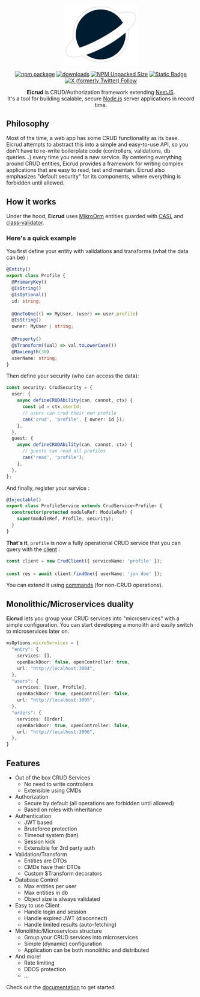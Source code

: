 <p align="center">
  <img width="200" src="https://raw.githubusercontent.com/eicrud/eicrud/develop/docs/planet.svg" alt="@eicrud/eicrud logo">
</p>
<p align="center">
  <a href="https://npmjs.com/package/@eicrud/core" target="_blank"><img src="https://img.shields.io/npm/v/%40eicrud%2Fcore?color=%232AAA8A%09" alt="npm package"></a>
  <a href="https://npmjs.com/package/@eicrud/core" target="_blank"><img src="https://img.shields.io/npm/dw/%40eicrud%2Fcore.svg" alt="downloads"></a>
  <a href="https://npmjs.com/package/@eicrud/core" target="_blank"><img alt="NPM Unpacked Size" src="https://img.shields.io/npm/unpacked-size/%40eicrud%2Fcore"></a>
  <a href="https://docs.eicrud.com" target="_blank"><img alt="Static Badge" src="https://img.shields.io/badge/Documentation-purple"></a>
  <a href="https://x.com/eicrud" target="_blank"><img alt="X (formerly Twitter) Follow" src="https://img.shields.io/twitter/follow/eicrud"></a>
</p>
<p align="center"><b>Eicrud</b> is CRUD/Authorization framework extending <a href="https://github.com/nestjs/nest" target="_blank">NestJS</a>.<br/> It's a tool for building scalable, secure <a href="https://nodejs.org" target="_blank">Node.js</a> server applications in record time.</p>

## Philosophy

Most of the time, a web app has some CRUD functionality as its base. Eicrud attempts to abstract this into a simple and easy-to-use API, so you don't have to re-write boilerplate code (controllers, validations, db queries...) every time you need a new service. By centering everything around CRUD entities, Eicrud provides a framework for writing complex applications that are easy to read, test and maintain. Eicrud also emphasizes "default security" for its components, where everything is forbidden until allowed.

## How it works

Under the hood, **Eicrud** uses [MikroOrm](https://mikro-orm.io/) entities guarded with [CASL](https://casl.js.org) and [class-validator](https://github.com/typestack/class-validator).

### Here's a quick example 
You first define your entity with validations and transforms (what the data can be) :

```typescript
@Entity()
export class Profile {
  @PrimaryKey()
  @IsString()
  @IsOptional()
  id: string;

  @OneToOne(() => MyUser, (user) => user.profile)
  @IsString()
  owner: MyUser | string;

  @Property()
  @$Transform((val) => val.toLowerCase())
  @MaxLength(30)
  userName: string;
}
```

Then define your security (who can access the data):

```typescript
const security: CrudSecurity = {
  user: {
    async defineCRUDAbility(can, cannot, ctx) {
      const id = ctx.userId;
      // users can crud their own profile
      can('crud', 'profile', { owner: id });
    },
  },
  guest: {
    async defineCRUDAbility(can, cannot, ctx) {
      // guests can read all profiles
      can('read', 'profile');
    },
  },
};
```

And finally, register your service :

```typescript
@Injectable()
export class ProfileService extends CrudService<Profile> {
  constructor(protected moduleRef: ModuleRef) {
    super(moduleRef, Profile, security);
  }
}
```

**That's it**, `profile` is now a fully operational CRUD service that you can query with the [client](https://docs.eicrud.com/client/setup/) :

```typescript
const client = new CrudClient({ serviceName: 'profile' });

const res = await client.findOne({ userName: 'jon doe' });
```

You can extend it using [commands](https://docs.eicrud.com/services/commands/) (for non-CRUD operations).

## Monolithic/Microservices duality

**Eicrud** lets you group your CRUD services into "microservices" with a simple configuration. You can start developing a monolith and easily switch to microservices later on.

```typescript
msOptions.microServices = {
  "entry": {
    services: [],
    openBackDoor: false, openController: true,
    url: "http://localhost:3004",
  },
  "users": {
    services: [User, Profile],
    openBackDoor: true, openController: false,
    url: "http://localhost:3005",
  },
  "orders": {
    services: [Order],
    openBackDoor: true, openController: false,
    url: "http://localhost:3006",
  },
}
```

## Features

- Out of the box CRUD Services
  - No need to write controllers
  - Extensible using CMDs
- Authorization
  - Secure by default (all operations are forbidden until allowed)
  - Based on roles with inheritance
- Authentication
  - JWT based
  - Bruteforce protection
  - Timeout system (ban)
  - Session kick
  - Extensible for 3rd party auth
- Validation/Transform
  - Entities are DTOs
  - CMDs have their DTOs
  - Custom $Transform decorators
- Database Control
  - Max entities per user
  - Max entities in db
  - Object size is always validated
- Easy to use Client
  - Handle login and session
  - Handle expired JWT (disconnect)
  - Handle limited results (auto-fetching)
- Monolithic/Microservices structure
  - Group your CRUD services into microservices
  - Simple (dynamic) configuration
  - Application can be both monolithic and distributed
- And more!
  - Rate limiting
  - DDOS protection
  - ...

Check out the [documentation](https://docs.eicrud.com/installation) to get started.
